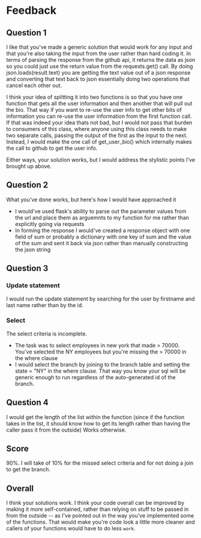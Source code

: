 # Feedback

## Question 1
I like that you've made a generic solution that would work for any input and that you're also taking the input from the user rather than hard coding it.
In terms of parsing the response from the github api, it returns the data as json so you could just use the return value from the requests.get() call.
By doing json.loads(result.text) you are getting the text value out of a json response and converting that text back to json essentially doing two operations that cancel each other out.

I think your idea of splitting it into two functions is so that you have one function that gets all the user information and then another that will pull out the bio.
That way if you want to re-use the user info to get other bits of information you can re-use the user information from the first function call.
If that was indeed your idea thats not bad, but I would not pass that burden to consumers of this class, where anyone using this class needs to make two separate calls, passing the output
of the first as the input to the next. Instead, I would make the one call of get_user_bio() which internally makes the call to github to get the user info.

Either ways, your solution works, but I would address the stylistic points I've brought up above.

## Question 2
What you've done works, but here's how I would have approached it

* I would've used flask's ability to parse out the parameter values from the url and place them as arguemnts to my function for me rather than explicitly going via requests
* In forming the response I would've created a response object with one field of sum or probably a dictionary with one key of sum and the value of the sum and sent it back via json rather than manually constructing the json string

## Question 3
### Update statement
I would run the update statement by searching for the user by firstname and last name rather than by the id.

### Select
The select criteria is incomplete.

* The task was to select employees in new york that made > 70000. You've selected the NY employees but you're missing the > 70000 in the where clause
* I would select the branch by joining to the branch table and setting the state = "NY" in the where clause. That way you know your sql will be generic enough to run regardless of the auto-generated id of the branch.

## Question 4
I would get the length of the list within the function (since if the function takes in the list, it should know how to get its length rather than having the caller pass it from the outside)
Works otherwise.

## Score
90%. I will take of 10% for the missed select criteria and for not doing a join to get the branch.

## Overall
I think your solutions work. I think your code overall can be improved by making it more self-contained, rather than relying on stuff to be passed in from the outside -- as I've pointed out in the way you've implemented some of the functions. That would make you're code look a little more cleaner and callers of your functions would have to do less `work`.
